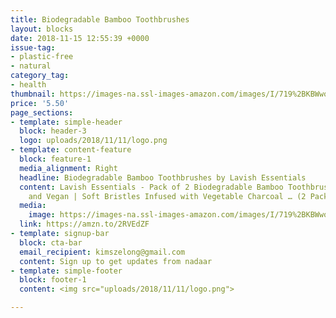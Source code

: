 ```yaml
---
title: Biodegradable Bamboo Toothbrushes
layout: blocks
date: 2018-11-15 12:55:39 +0000
issue-tag:
- plastic-free
- natural
category_tag:
- health
thumbnail: https://images-na.ssl-images-amazon.com/images/I/719%2BKBWwo6L._SL1500_.jpg
price: '5.50'
page_sections:
- template: simple-header
  block: header-3
  logo: uploads/2018/11/11/logo.png
- template: content-feature
  block: feature-1
  media_alignment: Right
  headline: Biodegradable Bamboo Toothbrushes by Lavish Essentials
  content: Lavish Essentials - Pack of 2 Biodegradable Bamboo Toothbrushes | Ergonomic
    and Vegan | Soft Bristles Infused with Vegetable Charcoal … (2 Pack)
  media:
    image: https://images-na.ssl-images-amazon.com/images/I/719%2BKBWwo6L._SL1500_.jpg
  link: https://amzn.to/2RVEdZF
- template: signup-bar
  block: cta-bar
  email_recipient: kimszelong@gmail.com
  content: Sign up to get updates from nadaar
- template: simple-footer
  block: footer-1
  content: <img src="uploads/2018/11/11/logo.png">

---
```


